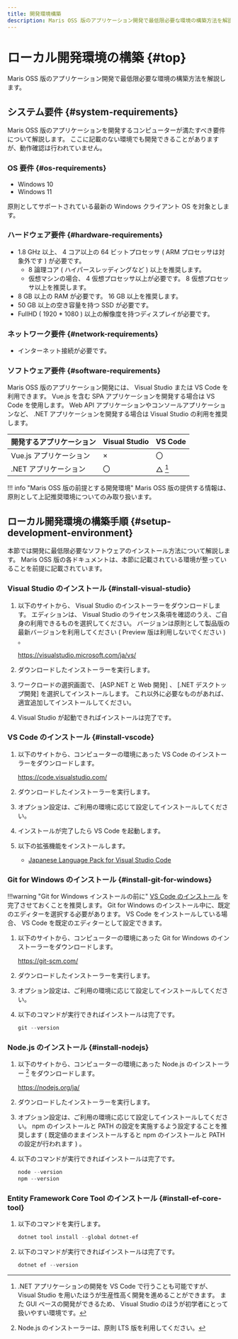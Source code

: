 ```yaml
---
title: 開発環境構築
description: Maris OSS 版のアプリケーション開発で最低限必要な環境の構築方法を解説します。
---
```


# ローカル開発環境の構築 {#top}

Maris OSS 版のアプリケーション開発で最低限必要な環境の構築方法を解説します。

## システム要件 {#system-requirements}

Maris OSS 版のアプリケーションを開発するコンピューターが満たすべき要件について解説します。
ここに記載のない環境でも開発できることがありますが、動作確認は行われていません。

### OS 要件 {#os-requirements}

- Windows 10
- Windows 11

原則としてサポートされている最新の Windows クライアント OS を対象とします。

### ハードウェア要件 {#hardware-requirements}

- 1.8 GHz 以上、 4 コア以上の 64 ビットプロセッサ ( ARM プロセッサは対象外です ) が必要です。
    - 8 論理コア ( ハイパースレッディングなど ) 以上を推奨します。
    - 仮想マシンの場合、 4 仮想プロセッサ以上が必要です。 8 仮想プロセッサ以上を推奨します。
- 8 GB 以上の RAM が必要です。 16 GB 以上を推奨します。
- 50 GB 以上の空き容量を持つ SSD が必要です。
- FullHD ( 1920 * 1080 ) 以上の解像度を持つディスプレイが必要です。

### ネットワーク要件 {#network-requirements}

- インターネット接続が必要です。

### ソフトウェア要件 {#software-requirements}

Maris OSS 版のアプリケーション開発には、 Visual Studio または VS Code を利用できます。
Vue.js を含む SPA アプリケーションを開発する場合は VS Code を使用します。
Web API アプリケーションやコンソールアプリケーションなど、 .NET アプリケーションを開発する場合は Visual Studio の利用を推奨します。

| 開発するアプリケーション | Visual Studio | VS Code |
| ------------------------ | ------------- | ------- |
| Vue.js アプリケーション  | ×            | 〇      |
| .NET アプリケーション    | 〇            | △ [^1] |

!!! info "Maris OSS 版の前提とする開発環境"
    Maris OSS 版の提供する情報は、原則として上記推奨環境についてのみ取り扱います。

## ローカル開発環境の構築手順 {#setup-development-environment}

本節では開発に最低限必要なソフトウェアのインストール方法について解説します。
Maris OSS 版の各ドキュメントは、本節に記載されている環境が整っていることを前提に記載されています。

### Visual Studio のインストール {#install-visual-studio}

1. 以下のサイトから、 Visual Studio のインストーラーをダウンロードします。
   エディションは、 Visual Studio のライセンス条項を確認のうえ、ご自身の利用できるものを選択してください。
   バージョンは原則として製品版の最新バージョンを利用してください ( Preview 版は利用しないでください ) 。

    <https://visualstudio.microsoft.com/ja/vs/>

1. ダウンロードしたインストーラーを実行します。
1. ワークロードの選択画面で、 [ASP.NET と Web 開発] 、 [.NET デスクトップ開発] を選択してインストールします。
   これ以外に必要なものがあれば、適宜追加してインストールしてください。
1. Visual Studio が起動できればインストールは完了です。

### VS Code のインストール {#install-vscode}

1. 以下のサイトから、コンピューターの環境にあった VS Code のインストーラーをダウンロードします。

    <https://code.visualstudio.com/>

1. ダウンロードしたインストーラーを実行します。
1. オプション設定は、ご利用の環境に応じて設定してインストールしてください。
1. インストールが完了したら VS Code を起動します。
1. 以下の拡張機能をインストールします。

    - [Japanese Language Pack for Visual Studio Code](https://marketplace.visualstudio.com/items?itemName=MS-CEINTL.vscode-language-pack-ja)

### Git for Windows のインストール {#install-git-for-windows}

!!!warning "Git for Windows インストールの前に"
    [VS Code のインストール](#install-vscode) を完了させておくことを推奨します。
    Git for Windows のインストール中に、既定のエディターを選択する必要があります。
    VS Code をインストールしている場合、 VS Code を既定のエディターとして設定できます。

1. 以下のサイトから、コンピューターの環境にあった Git for Windows のインストーラーをダウンロードします。

    <https://git-scm.com/>

1. ダウンロードしたインストーラーを実行します。
1. オプション設定は、ご利用の環境に応じて設定してインストールしてください。
1. 以下のコマンドが実行できればインストールは完了です。

    ```ps1 title="Git for Windows のバージョン確認"
    git --version
    ```

### Node.js のインストール {#install-nodejs}

1. 以下のサイトから、コンピューターの環境にあった Node.js のインストーラー [^2] をダウンロードします。

    <https://nodejs.org/ja/>

1. ダウンロードしたインストーラーを実行します。
1. オプション設定は、ご利用の環境に応じて設定してインストールしてください。
   npm のインストールと PATH の設定を実施するよう設定することを推奨します ( 既定値のままインストールすると npm のインストールと PATH の設定が行われます ) 。
1. 以下のコマンドが実行できればインストールは完了です。

    ```ps1 title="Node.js と npm のバージョン確認"
    node --version
    npm --version
    ```

### Entity Framework Core Tool のインストール {#install-ef-core-tool}

1. 以下のコマンドを実行します。

    ```ps1 title="Entity Framework Core Tool のインストール"
    dotnet tool install --global dotnet-ef
    ```

1. 以下のコマンドが実行できればインストールは完了です。

    ```ps1 title="Entity Framework Core Tool のバージョン確認"
    dotnet ef --version
    ```

[^1]:
    .NET アプリケーションの開発を VS Code で行うことも可能ですが、 Visual Studio を用いたほうが生産性高く開発を進めることができます。
    また GUI ベースの開発ができるため、 Visual Studio のほうが初学者にとって扱いやすい環境です。
[^2]:
    Node.js のインストーラーは、原則 LTS 版を利用してください。
